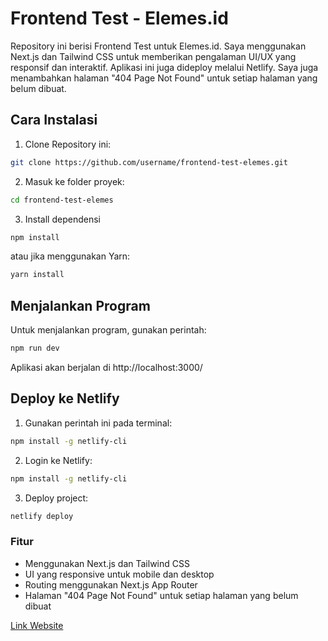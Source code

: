 # **Frontend Test - Elemes.id**
Repository ini berisi Frontend Test untuk Elemes.id. Saya menggunakan Next.js dan Tailwind CSS untuk memberikan pengalaman UI/UX yang responsif dan interaktif. Aplikasi ini juga dideploy melalui Netlify.
Saya juga menambahkan halaman "404 Page Not Found" untuk setiap halaman yang belum dibuat.

## Cara Instalasi
1. Clone Repository ini:

```bash
git clone https://github.com/username/frontend-test-elemes.git
```

2. Masuk ke folder proyek:

```bash
cd frontend-test-elemes
```
3. Install dependensi 

```bash
npm install
```
atau jika menggunakan Yarn:
```bash
yarn install
```

## Menjalankan Program
Untuk menjalankan program, gunakan perintah:
```bash
npm run dev
```
Aplikasi akan berjalan di http://localhost:3000/

## Deploy ke Netlify
1. Gunakan perintah ini pada terminal:
```bash
npm install -g netlify-cli
```

2. Login ke Netlify:
```bash
npm install -g netlify-cli
```

3. Deploy project:
```bash
netlify deploy
```

### Fitur
- Menggunakan Next.js dan Tailwind CSS
- UI yang responsive untuk mobile dan desktop
- Routing menggunakan Next.js App Router
- Halaman "404 Page Not Found" untuk setiap halaman yang belum dibuat

[Link Website](https://frontendtest-elemesid.netlify.app/)

